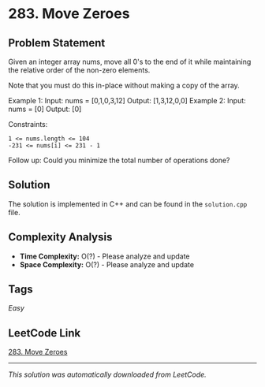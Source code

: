 # 283. Move Zeroes

## Problem Statement

Given an integer array nums, move all 0&#39;s to the end of it while maintaining the relative order of the non-zero elements.

Note that you must do this in-place without making a copy of the array.

Example 1:
Input: nums = [0,1,0,3,12]
Output: [1,3,12,0,0]
Example 2:
Input: nums = [0]
Output: [0]

Constraints:

	1 <= nums.length <= 104
	-231 <= nums[i] <= 231 - 1

Follow up: Could you minimize the total number of operations done?

## Solution

The solution is implemented in C++ and can be found in the `solution.cpp` file.

## Complexity Analysis

- **Time Complexity:** O(?) - Please analyze and update
- **Space Complexity:** O(?) - Please analyze and update

## Tags

*Easy*

## LeetCode Link

[283. Move Zeroes](https://leetcode.com/problems/move-zeroes/)

---

*This solution was automatically downloaded from LeetCode.*

